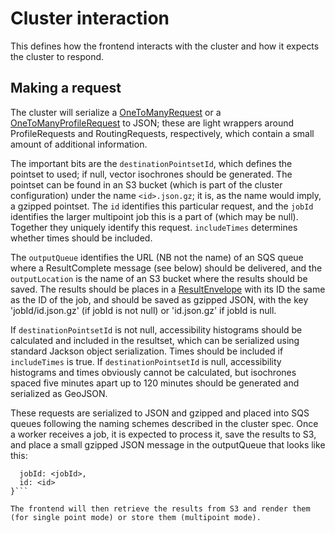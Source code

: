# Cluster interaction

This defines how the frontend interacts with the cluster and how it expects the cluster to respond.

## Making a request

The cluster will serialize a
[OneToManyRequest](https://github.com/conveyal/analyst-server/blob/queues/app/utils/OneToManyRequest.java) or a
[OneToManyProfileRequest](https://github.com/conveyal/analyst-server/blob/queues/app/utils/OneToManyProfileRequest.java)
to JSON; these are light wrappers around ProfileRequests and RoutingRequests, respectively, which contain a small amount
of additional information.

The important bits are the `destinationPointsetId`, which defines the pointset to used; if null, vector isochrones
should be generated. The pointset can be found in an S3 bucket (which is part of the cluster configuration) under the
name `<id>.json.gz`; it is, as the name would imply, a gzipped pointset. The `id` identifies this particular request,
and the `jobId` identifies the larger multipoint job this is a part of (which may be null). Together they uniquely
identify this request. `includeTimes` determines whether times should be included.

The `outputQueue` identifies the URL (NB not the name) of an SQS queue where a ResultComplete message (see below) should
be delivered, and the `outputLocation` is the name of an S3 bucket where the results should be saved. The results should
be places in a [ResultEnvelope](https://github.com/conveyal/analyst-server/blob/queues/app/utils/ResultEnvelope.java)
with its ID the same as the ID of the job, and should be saved as gzipped JSON, with the key 'jobId/id.json.gz' (if
jobId is not null) or 'id.json.gz' if jobId is null.

If `destinationPointsetId` is not null, accessibility histograms should be calculated and included in the resultset,
which can be serialized using standard Jackson object serialization. Times should be included if `includeTimes` is true.
If `destinationPointsetId` is null, accessibility histograms and times obviously cannot be calculated, but isochrones spaced five
minutes apart up to 120 minutes should be generated and serialized as GeoJSON.

These requests are serialized to JSON and gzipped and placed into SQS queues following the naming schemes described in the cluster spec.
Once  a worker receives a job, it is expected to process it, save the results to S3, and place a small gzipped JSON message in
the outputQueue that looks like this:

```{
  jobId: <jobId>,
  id: <id>
}```

The frontend will then retrieve the results from S3 and render them (for single point mode) or store them (multipoint mode).  
